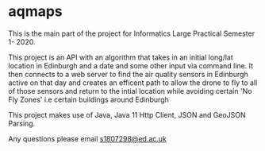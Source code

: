 # aqmaps
This is the main part of the project for Informatics Large Practical Semester 1- 2020.  

This project is an API with an algorithm that takes in an initial long/lat location in Edinburgh and a date and some other input via command line. It then connects to a web server to find the air quality sensors in Edinburgh active on that day and creates an efficent path to allow the drone to fly to all of those sensors and return to the intial location while avoiding certain 'No Fly Zones' i.e certain buildings around Edinburgh

This project makes use of Java, Java 11 Http Client, JSON and GeoJSON Parsing. 

Any questions please email s1807298@ed.ac.uk 
